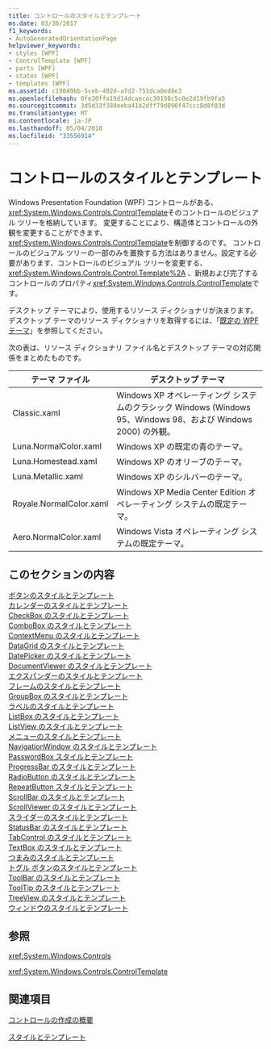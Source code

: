 ```yaml
---
title: コントロールのスタイルとテンプレート
ms.date: 03/30/2017
f1_keywords:
- AutoGeneratedOrientationPage
helpviewer_keywords:
- styles [WPF]
- ControlTemplate [WPF]
- parts [WPF]
- states [WPF]
- templates [WPF]
ms.assetid: c19049bb-5ceb-492d-afd2-751dca0ed8e3
ms.openlocfilehash: 0fe20ffa19d14dcaecac30198c5c0e2d19fb9fa5
ms.sourcegitcommit: 3d5d33f384eeba41b2dff79d096f47ccc8d8f03d
ms.translationtype: MT
ms.contentlocale: ja-JP
ms.lasthandoff: 05/04/2018
ms.locfileid: "33556914"
---
```

# <a name="control-styles-and-templates"></a>コントロールのスタイルとテンプレート
Windows Presentation Foundation (WPF) コントロールがある、<xref:System.Windows.Controls.ControlTemplate>そのコントロールのビジュアル ツリーを格納しています。 変更することにより、構造体とコントロールの外観を変更することができます、<xref:System.Windows.Controls.ControlTemplate>を制御するのです。 コントロールのビジュアル ツリーの一部のみを置換する方法はありません。設定する必要があります、コントロールのビジュアル ツリーを変更する、 <xref:System.Windows.Controls.Control.Template%2A> 、新規および完了するコントロールのプロパティ<xref:System.Windows.Controls.ControlTemplate>です。  
  
 デスクトップ テーマにより、使用するリソース ディクショナリが決まります。 デスクトップ テーマのリソース ディクショナリを取得するには、「[既定の WPF テーマ](http://go.microsoft.com/fwlink/?LinkID=158252)」を参照してください。  
  
 次の表は、リソース ディクショナリ ファイル名とデスクトップ テーマの対応関係をまとめたものです。  
  
|テーマ ファイル|デスクトップ テーマ|  
|----------------|-------------------|  
|Classic.xaml|Windows XP オペレーティング システムのクラシック Windows (Windows 95、Windows 98、および Windows 2000) の外観。|  
|Luna.NormalColor.xaml|Windows XP の既定の青のテーマ。|  
|Luna.Homestead.xaml|Windows XP のオリーブのテーマ。|  
|Luna.Metallic.xaml|Windows XP のシルバーのテーマ。|  
|Royale.NormalColor.xaml|Windows XP Media Center Edition オペレーティング システムの既定テーマ。|  
|Aero.NormalColor.xaml|Windows Vista オペレーティング システムの既定テーマ。|  
  
## <a name="in-this-section"></a>このセクションの内容  
 [ボタンのスタイルとテンプレート](../../../../docs/framework/wpf/controls/button-styles-and-templates.md)  
 [カレンダーのスタイルとテンプレート](../../../../docs/framework/wpf/controls/calendar-styles-and-templates.md)  
 [CheckBox のスタイルとテンプレート](../../../../docs/framework/wpf/controls/checkbox-styles-and-templates.md)  
 [ComboBox のスタイルとテンプレート](../../../../docs/framework/wpf/controls/combobox-styles-and-templates.md)  
 [ContextMenu のスタイルとテンプレート](../../../../docs/framework/wpf/controls/contextmenu-styles-and-templates.md)  
 [DataGrid のスタイルとテンプレート](../../../../docs/framework/wpf/controls/datagrid-styles-and-templates.md)  
 [DatePicker のスタイルとテンプレート](../../../../docs/framework/wpf/controls/datepicker-styles-and-templates.md)  
 [DocumentViewer のスタイルとテンプレート](../../../../docs/framework/wpf/controls/documentviewer-styles-and-templates.md)  
 [エクスパンダーのスタイルとテンプレート](../../../../docs/framework/wpf/controls/expander-styles-and-templates.md)  
 [フレームのスタイルとテンプレート](../../../../docs/framework/wpf/controls/frame-styles-and-templates.md)  
 [GroupBox のスタイルとテンプレート](../../../../docs/framework/wpf/controls/groupbox-styles-and-templates.md)  
 [ラベルのスタイルとテンプレート](../../../../docs/framework/wpf/controls/label-styles-and-templates.md)  
 [ListBox のスタイルとテンプレート](../../../../docs/framework/wpf/controls/listbox-styles-and-templates.md)  
 [ListView のスタイルとテンプレート](../../../../docs/framework/wpf/controls/listview-styles-and-templates.md)  
 [メニューのスタイルとテンプレート](../../../../docs/framework/wpf/controls/menu-styles-and-templates.md)  
 [NavigationWindow のスタイルとテンプレート](../../../../docs/framework/wpf/controls/navigationwindow-styles-and-templates.md)  
 [PasswordBox スタイルとテンプレート](../../../../docs/framework/wpf/controls/passwordbox-syles-and-templates.md)  
 [ProgressBar のスタイルとテンプレート](../../../../docs/framework/wpf/controls/progressbar-styles-and-templates.md)  
 [RadioButton のスタイルとテンプレート](../../../../docs/framework/wpf/controls/radiobutton-styles-and-templates.md)  
 [RepeatButton スタイルとテンプレート](../../../../docs/framework/wpf/controls/repeatbutton-syles-and-templates.md)  
 [ScrollBar のスタイルとテンプレート](../../../../docs/framework/wpf/controls/scrollbar-styles-and-templates.md)  
 [ScrollViewer のスタイルとテンプレート](../../../../docs/framework/wpf/controls/scrollviewer-styles-and-templates.md)  
 [スライダーのスタイルとテンプレート](../../../../docs/framework/wpf/controls/slider-styles-and-templates.md)  
 [StatusBar のスタイルとテンプレート](../../../../docs/framework/wpf/controls/statusbar-styles-and-templates.md)  
 [TabControl のスタイルとテンプレート](../../../../docs/framework/wpf/controls/tabcontrol-styles-and-templates.md)  
 [TextBox のスタイルとテンプレート](../../../../docs/framework/wpf/controls/textbox-styles-and-templates.md)  
 [つまみのスタイルとテンプレート](../../../../docs/framework/wpf/controls/thumb-syles-and-templates.md)  
 [トグル ボタンのスタイルとテンプレート](../../../../docs/framework/wpf/controls/togglebutton-syles-and-templates.md)  
 [ToolBar のスタイルとテンプレート](../../../../docs/framework/wpf/controls/toolbar-styles-and-templates.md)  
 [ToolTip のスタイルとテンプレート](../../../../docs/framework/wpf/controls/tooltip-styles-and-templates.md)  
 [TreeView のスタイルとテンプレート](../../../../docs/framework/wpf/controls/treeview-styles-and-templates.md)  
 [ウィンドウのスタイルとテンプレート](../../../../docs/framework/wpf/controls/window-styles-and-templates.md)  
  
## <a name="reference"></a>参照  
 <xref:System.Windows.Controls>  
  
 <xref:System.Windows.Controls.ControlTemplate>  
  
## <a name="related-sections"></a>関連項目  
 [コントロールの作成の概要](../../../../docs/framework/wpf/controls/control-authoring-overview.md)  
  
 [スタイルとテンプレート](../../../../docs/framework/wpf/controls/styling-and-templating.md)
